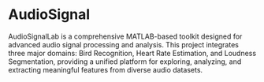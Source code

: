 # AudioSignal
AudioSignalLab is a comprehensive MATLAB-based toolkit designed for advanced audio signal processing and analysis. This project integrates three major domains: Bird Recognition, Heart Rate Estimation, and Loudness Segmentation, providing a unified platform for exploring, analyzing, and extracting meaningful features from diverse audio datasets.
